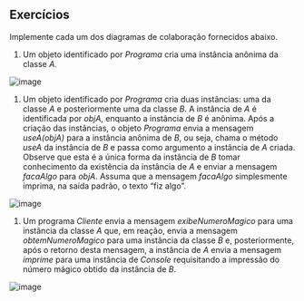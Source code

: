## Exercícios

Implemente cada um dos diagramas de colaboração fornecidos abaixo.

1. Um objeto identificado por _Programa_ cria uma instância anônima da classe _A_.

![image](https://user-images.githubusercontent.com/1735792/90346120-b33b9300-dffc-11ea-816a-fbe0ed10c822.png)

1. Um objeto identificado por _Programa_ cria duas instâncias: uma da classe _A_ e posteriormente uma da classe _B_. A instância de _A_ é identificada por _objA_, enquanto a instância de _B_ é anônima. Após a criação das instâncias, o objeto _Programa_ envia a mensagem _useA(objA)_ para a instância anônima de _B_, ou seja, chama o método _useA_ da instância de _B_ e passa como argumento a instância de _A_ criada. Observe que esta é a única forma da instância de _B_ tomar conhecimento da existência da instância de _A_ e enviar a mensagem _facaAlgo_ para _objA_. Assuma que a mensagem _facaAlgo_ simplesmente imprima, na saída padrão, o texto “fiz algo”.

![image](https://user-images.githubusercontent.com/1735792/90346228-b1260400-dffd-11ea-8b60-6c45f9c694b6.png)

1. Um programa _Cliente_ envia a mensagem _exibeNumeroMagico_ para uma instância da classe _A_ que, em reação, envia a mensagem _obtemNumeroMagico_ para uma instância da classe _B_ e, posteriormente, após o retorno desta mensagem, a instância de _A_ envia a mensagem _imprime_ para uma instância de _Console_ requisitando a impressão do número mágico obtido da instância de _B_.

![image](https://user-images.githubusercontent.com/1735792/90346258-e6caed00-dffd-11ea-81c2-9e4cfbd29422.png)
